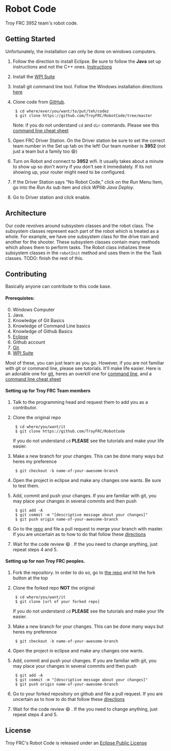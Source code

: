 # Robot Code
Troy FRC 3952 team's robot code. 
 
## Getting Started
Unfortunately, the installation can only be done on windows computers. 
1. Follow the direction to install Eclipse. Be sure to follow the **Java**
set up instructions and not the C++ ones. [Instructions](https://wpilib.screenstepslive.com/s/4485/m/13809/l/599681-installing-eclipse-c-java)
2. Install the [WPI Suite](https://wpilib.screenstepslive.com/s/4485/m/13809/l/599671-installing-the-frc-2017-update-suite-all-languages)
3. Install git command line tool. Follow the Windows installation directions [here](https://git-scm.com/book/en/v2/Getting-Started-Installing-Git)
4. Clone code from [GitHub](https://github.com/TroyFRC/RobotCode/tree/master).

		$ cd where/ever/you/want/to/put/teh/codez
		$ git clone https://github.com/TroyFRC/RobotCode/tree/master
	Note: if you do not understand `cd` and `dir` commands. Please see this [command line cheat sheet](http://www.cs.princeton.edu/courses/archive/spr05/cos126/cmd-prompt.html)
4. Open FRC Driver Station. On the Driver station be sure to set the correct team number in the Set up tab on the left! Our team number is **3952** (not just a team but a family too :smile:)
5. Turn on Robot and connect to **3952** wifi. It usually takes about a minute to show up so don't worry if you don't see it immediately. If its not showing up, your router might need to be configured. 
6. If the Driver Station says "No Robot Code," click on the *Run* Menu Item, go into the *Run As* sub item and click *WPIlib Java Deploy*. 
7. Go to Driver station and click enable. 

## Architecture
Our code revolves around subsystem classes and the robot class. The subsystem classes represent each part of the robot which is treated as a whole. For example, we have one subsystem class for the drive train and another for the shooter. These subsystem classes contain many methods which allows them to perform tasks. The Robot class initializes these subsystem classes in the `robotInit` method and uses them in the the Task classes. TODO: finish the rest of this.

## Contributing
Basically anyone can contribute to this code base. 
#### Prerequistes:
0. Windows Computer
1. Java.
2. Knowledge of Git Basics
3. Knowledge of Command Line basics
4. Knowledge of Github Basics
5. [Eclipse](https://wpilib.screenstepslive.com/s/4485/m/13809/l/599681-installing-eclipse-c-java)
6. Github account
7. [Git](https://git-scm.com/book/en/v2/Getting-Started-Installing-Git).
8. [WPI Suite](https://wpilib.screenstepslive.com/s/4485/m/13809/l/599671-installing-the-frc-2017-update-suite-all-languages)

Most of these, you can just learn as you go. However, if you are not familiar with git or command line, please see tutorials. It'll make life easier. Here is an adorable one for [git](https://try.github.io/levels/1/challenges/1), heres an overkill one for [command line](https://www.codecademy.com/en/learn/learn-the-command-line), and a [command line cheat sheet](http://www.cs.princeton.edu/courses/archive/spr05/cos126/cmd-prompt.html)

#### Setting up for Troy FRC Team members
1. Talk to the programming head and request them to add you as a contributor.
2. Clone the original repo

		$ cd where/you/want/it
		$ git clone https://github.com/TroyFRC/RobotCode
	
	If you do not understand `cd` **PLEASE** see the tutorials and make your life easier. 
3. Make a new branch for your changes. This can be done many ways but heres my preference

		$ git checkout -b name-of-your-awesome-branch
	
4. Open the project in eclipse and make any changes one wants. Be sure to test them. 
5. Add, commit and push your changes. If you are familiar with git, you may place your changes in several commits and then push

	
		$ git add -A
		$ git commit -m "[descriptive message about your changes]"
		$ git push origin name-of-your-awesome-branch	
	
	
6. Go to the [repo](https://github.com/TroyFRC/RobotCode) and file a pull request to merge your branch with master. If you are uncertain as to how to do that follow these [directions](https://help.github.com/articles/creating-a-pull-request-from-a-fork/)
7. Wait for the code review :smile: . If the you need to change anything, just repeat steps 4 and 5.

#### Setting up for non Troy FRC peoples.
1. Fork the repository. In order to do so, go to [the repo](https://github.com/TroyFRC/RobotCode/tree/master) and hit the fork button at the top 
2. Clone the forked repo **NOT** the original

		$ cd where/you/want/it
		$ git clone [url of your forked repo]
	
	If you do not understand `cd` **PLEASE** see the tutorials and make your life easier. 
3. Make a new branch for your changes. This can be done many ways but heres my preference

		$ git checkout -b name-of-your-awesome-branch
	
4. Open the project in eclipse and make any changes one wants. 
5. Add, commit and push your changes. If you are familiar with git, you may place your changes in several commits and then push

	
		$ git add -A
		$ git commit -m "[descriptive message about your changes]"
		$ git push origin name-of-your-awesome-branch	
	
	
6. Go to your forked repository on github and file a pull request. If you are uncertain as to how to do that follow these [directions](https://help.github.com/articles/creating-a-pull-request-from-a-fork/)
7. Wait for the code review :smile: . If the you need to change anything, just repeat steps 4 and 5.

## License

Troy FRC's Robot Code is released under an [Eclipse Public License](https://github.com/TroyFRC/RobotCode/blob/master/LICENSE)

